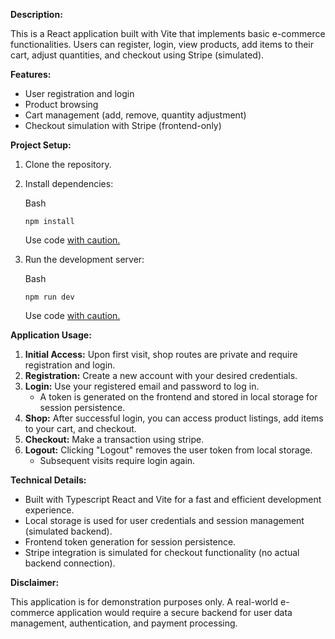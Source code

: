 **Description:**

This is a React application built with Vite that implements basic e-commerce functionalities. Users can register, login, view products, add items to their cart, adjust quantities, and checkout using Stripe (simulated).

**Features:**

-   User registration and login
-   Product browsing
-   Cart management (add, remove, quantity adjustment)
-   Checkout simulation with Stripe (frontend-only)

**Project Setup:**

1.  Clone the repository.
    
2.  Install dependencies:
    
    Bash
    
    ```
    npm install
    
    ```
    
    Use code [with caution.](/faq#coding)
    
3.  Run the development server:
    
    Bash
    
    ```
    npm run dev
    
    ```
    
    Use code [with caution.](/faq#coding)
    

**Application Usage:**

1.  **Initial Access:** Upon first visit, shop routes are private and require registration and login.
2.  **Registration:** Create a new account with your desired credentials.
3.  **Login:** Use your registered email and password to log in.
    -   A token is generated on the frontend and stored in local storage for session persistence.
4.  **Shop:** After successful login, you can access product listings, add items to your cart, and checkout.
5.  **Checkout:** Make a transaction using stripe.
6.  **Logout:** Clicking "Logout" removes the user token from local storage.
    -   Subsequent visits require login again.

**Technical Details:**

-   Built with Typescript React and Vite for a fast and efficient development experience.
-   Local storage is used for user credentials and session management (simulated backend).
-   Frontend token generation for session persistence.
-   Stripe integration is simulated for checkout functionality (no actual backend connection).

**Disclaimer:**

This application is for demonstration purposes only. A real-world e-commerce application would require a secure backend for user data management, authentication, and payment processing.